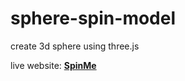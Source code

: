 # sphere-spin-model
create 3d sphere using three.js

live website: [**SpinMe**](https://sphere-spin-model.vercel.app/)
